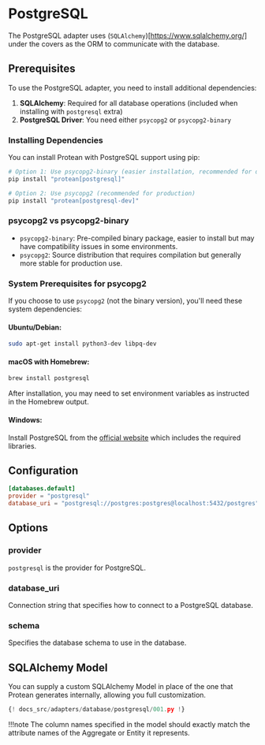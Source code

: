 # PostgreSQL

The PostgreSQL adapter uses (`SQLAlchemy`)[https://www.sqlalchemy.org/] under
the covers as the ORM to communicate with the database.

## Prerequisites

To use the PostgreSQL adapter, you need to install additional dependencies:

1. **SQLAlchemy**: Required for all database operations (included when installing with `postgresql` extra)
2. **PostgreSQL Driver**: You need either `psycopg2` or `psycopg2-binary`

### Installing Dependencies

You can install Protean with PostgreSQL support using pip:

```bash
# Option 1: Use psycopg2-binary (easier installation, recommended for development)
pip install "protean[postgresql]"

# Option 2: Use psycopg2 (recommended for production)
pip install "protean[postgresql-dev]"
```

### psycopg2 vs psycopg2-binary

- `psycopg2-binary`: Pre-compiled binary package, easier to install but may have compatibility issues in some environments.
- `psycopg2`: Source distribution that requires compilation but generally more stable for production use.

### System Prerequisites for psycopg2

If you choose to use `psycopg2` (not the binary version), you'll need these system dependencies:

#### Ubuntu/Debian:
```bash
sudo apt-get install python3-dev libpq-dev
```

#### macOS with Homebrew:
```bash
brew install postgresql
```
After installation, you may need to set environment variables as instructed in the Homebrew output.

#### Windows:
Install PostgreSQL from the [official website](https://www.postgresql.org/download/windows/) which includes the required libraries.

## Configuration

```toml
[databases.default]
provider = "postgresql"
database_uri = "postgresql://postgres:postgres@localhost:5432/postgres"
```

## Options

### provider

`postgresql` is the provider for PostgreSQL.

### database_uri

Connection string that specifies how to connect to a PostgreSQL database.

### schema

Specifies the database schema to use in the database.

## SQLAlchemy Model

You can supply a custom SQLAlchemy Model in place of the one that Protean
generates internally, allowing you full customization.

```python hl_lines="8-11 20-23"
{! docs_src/adapters/database/postgresql/001.py !}
```

!!!note
    The column names specified in the model should exactly match the attribute
    names of the Aggregate or Entity it represents.

